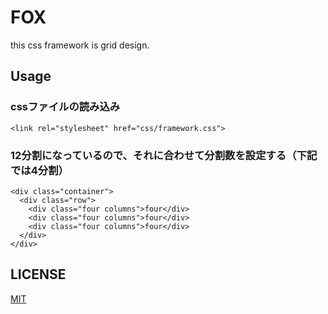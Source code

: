 # FOX
this css framework is grid design.

## Usage
  ### cssファイルの読み込み
    <link rel="stylesheet" href="css/framework.css">
  ### 12分割になっているので、それに合わせて分割数を設定する（下記では4分割）
    <div class="container">
      <div class="row">
        <div class="four columns">four</div>
        <div class="four columns">four</div>
        <div class="four columns">four</div>
      </div>
    </div>

## LICENSE
[MIT](https://desandro.mit-license.org/)
